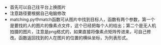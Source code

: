 - 首先可以自己往平台上换图片
- 注意路径要根据自己电脑修改
- matching.py中match函数可从图片中找到目标人，函数有两个参数，第一个是要找的人的图片的像素点文件，这个已经把每个人的给出；第二个是无人机拍摄的图片，注意是png格式的，如果直接将像素点矩阵传进来，可自己修改。函数返回找到的人在图片的位置的横纵坐标，为列表形式。
